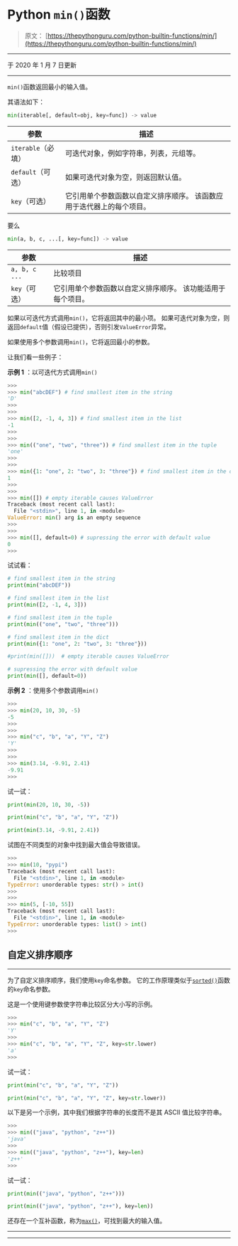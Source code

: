 # Python `min()`函数

> 原文： [https://thepythonguru.com/python-builtin-functions/min/](https://thepythonguru.com/python-builtin-functions/min/)

* * *

于 2020 年 1 月 7 日更新

* * *

`min()`函数返回最小的输入值。

其语法如下：

```py
min(iterable[, default=obj, key=func]) -> value

```

| 参数 | 描述 |
| --- | --- |
| `iterable`（必填） | 可迭代对象，例如字符串，列表，元组等。 |
| `default`（可选） | 如果可迭代对象为空，则返回默认值。 |
| `key`（可选） | 它引用单个参数函数以自定义排序顺序。 该函数应用于迭代器上的每个项目。 |

要么

```py
min(a, b, c, ...[, key=func]) -> value

```

| 参数 | 描述 |
| --- | --- |
| `a, b, c ...` | 比较项目 |
| `key`（可选） | 它引用单个参数函数以自定义排序顺序。 该功能适用​​于每个项目。 |

如果以可迭代方式调用`min()`，它将返回其中的最小项。 如果可迭代对象为空，则返回`default`值（假设已提供），否则引发`ValueError`异常。

如果使用多个参数调用`min()`，它将返回最小的参数。

让我们看一些例子：

**示例 1** ：以可迭代方式调用`min()`

```py
>>> 
>>> min("abcDEF") # find smallest item in the string
'D'
>>>
>>> 
>>> min([2, -1, 4, 3]) # find smallest item in the list
-1
>>> 
>>>
>>> min(("one", "two", "three")) # find smallest item in the tuple
'one'
>>> 
>>> 
>>> min({1: "one", 2: "two", 3: "three"}) # find smallest item in the dict
1
>>>
>>>
>>> min([]) # empty iterable causes ValueError
Traceback (most recent call last):
  File "<stdin>", line 1, in <module>
ValueError: min() arg is an empty sequence
>>> 
>>> 
>>> min([], default=0) # supressing the error with default value
0
>>>

```

试试看：

```py
# find smallest item in the string
print(min("abcDEF")) 

# find smallest item in the list
print(min([2, -1, 4, 3])) 

# find smallest item in the tuple
print(min(("one", "two", "three"))) 

# find smallest item in the dict
print(min({1: "one", 2: "two", 3: "three"}))

#print(min([]))  # empty iterable causes ValueError

# supressing the error with default value
print(min([], default=0)) 
```

**示例 2** ：使用多个参数调用`min()`

```py
>>> 
>>> min(20, 10, 30, -5) 
-5
>>>
>>>
>>> min("c", "b", "a", "Y", "Z")
'Y'
>>>
>>> 
>>> min(3.14, -9.91, 2.41)
-9.91
>>>

```

试一试：

```py
print(min(20, 10, 30, -5))

print(min("c", "b", "a", "Y", "Z"))

print(min(3.14, -9.91, 2.41)) 
```

试图在不同类型的对象中找到最大值会导致错误。

```py
>>> 
>>> min(10, "pypi")
Traceback (most recent call last):
  File "<stdin>", line 1, in <module>
TypeError: unorderable types: str() > int()
>>> 
>>>
>>> min(5, [-10, 55])
Traceback (most recent call last):
  File "<stdin>", line 1, in <module>
TypeError: unorderable types: list() > int()
>>>

```

## 自定义排序顺序

* * *

为了自定义排序顺序，我们使用`key`命名参数。 它的工作原理类似于[`sorted()`](/python-builtin-functions/sorted/)函数的`key`命名参数。

这是一个使用键参数使字符串比较区分大小写的示例。

```py
>>>
>>> min("c", "b", "a", "Y", "Z")
'Y'
>>> 
>>> min("c", "b", "a", "Y", "Z", key=str.lower)
'a'
>>>

```

试一试：

```py
print(min("c", "b", "a", "Y", "Z"))

print(min("c", "b", "a", "Y", "Z", key=str.lower)) 
```

以下是另一个示例，其中我们根据字符串的长度而不是其 ASCII 值比较字符串。

```py
>>> 
>>> min(("java", "python", "z++"))
'java'
>>> 
>>> min(("java", "python", "z++"), key=len)
'z++'
>>>

```

试一试：

```py
print(min(("java", "python", "z++")))

print(min(("java", "python", "z++"), key=len)) 
```

还存在一个互补函数，称为[`max()`](/python-builtin-functions/max/)，可找到最大的输入值。

* * *

* * *